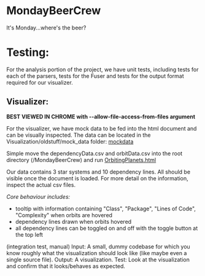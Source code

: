 MondayBeerCrew
==============

It's Monday...where's the beer?

Testing: 
==============

For the analysis portion of the project, we have unit tests, including tests for each of the parsers, 
tests for the Fuser and tests for the output format required for our visualizer.  

Visualizer:
------------

**BEST VIEWED IN CHROME with --allow-file-access-from-files argument**

For the visualizer, we have mock data to be fed into the html document and can be visually inspected. The data can be located in the Visualization/oldstuff/mock_data folder:
[mockdata](https://github.com/starkindustry/MondayBeerCrew/tree/master/Visualization/oldstuff/mock_data)

Simple move the dependencyData.csv and orbitData.csv into the root directory (/MondayBeerCrew) and run [OrbitingPlanets.html](https://github.com/starkindustry/MondayBeerCrew/blob/master/Visualization/Visualizer/OrbitingPlanets.html)

Our data contains 3 star systems and 10 dependency lines.  All should be visible once the document is loaded.  For more detail on the information, inspect
the actual csv files.

*Core behaviour includes:*

* tooltip with information containing "Class", "Package", "Lines of Code", "Complexity" when orbits are hovered
* dependency lines drawn when orbits hovered
* all dependency lines can be toggled on and off with the toggle button at the top left


(integration test, manual)
    Input: A small, dummy codebase for which you know roughly what the visualization should look like (like maybe even a single source file).
    Output: A visualization.
    Test: Look at the visualization and confirm that it looks/behaves as expected.